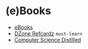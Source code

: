 # (e)Books

 - [eBooks](https://content.pivotal.io/ebooks)
 - [DZone Refcardz](https://dzone.com/refcardz) `must-learn`
 - [Computer Science Distilled](https://sourcemaking.com/computer-science-distilled)
